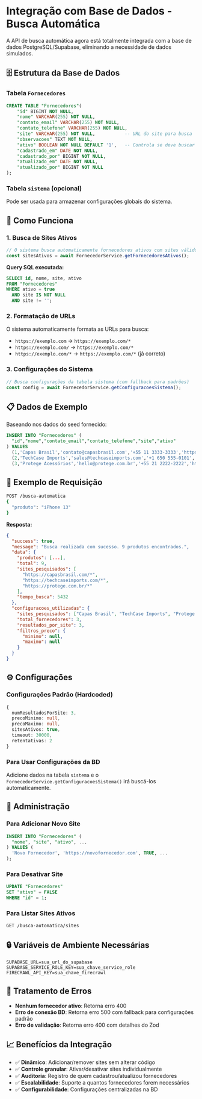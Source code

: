 # Integração com Base de Dados - Busca Automática

A API de busca automática agora está totalmente integrada com a base de dados PostgreSQL/Supabase, eliminando a necessidade de dados simulados.

## 🗄️ **Estrutura da Base de Dados**

### Tabela `Fornecedores`
```sql
CREATE TABLE "Fornecedores"(
    "id" BIGINT NOT NULL,
    "nome" VARCHAR(255) NOT NULL,
    "contato_email" VARCHAR(255) NOT NULL,
    "contato_telefone" VARCHAR(255) NOT NULL,
    "site" VARCHAR(255) NOT NULL,           -- URL do site para busca
    "observacoes" TEXT NOT NULL,
    "ativo" BOOLEAN NOT NULL DEFAULT '1',   -- Controla se deve buscar neste site
    "cadastrado_em" DATE NOT NULL,
    "cadastrado_por" BIGINT NOT NULL,
    "atualizado_em" DATE NOT NULL,
    "atualizado_por" BIGINT NOT NULL
);
```

### Tabela `sistema` (opcional)
Pode ser usada para armazenar configurações globais do sistema.

## 🔄 **Como Funciona**

### 1. **Busca de Sites Ativos**
```typescript
// O sistema busca automaticamente fornecedores ativos com sites válidos
const sitesAtivos = await FornecedorService.getFornecedoresAtivos();
```

**Query SQL executada:**
```sql
SELECT id, nome, site, ativo 
FROM "Fornecedores" 
WHERE ativo = true 
  AND site IS NOT NULL 
  AND site != '';
```

### 2. **Formatação de URLs**
O sistema automaticamente formata as URLs para busca:
- `https://exemplo.com` → `https://exemplo.com/*`
- `https://exemplo.com/` → `https://exemplo.com/*`
- `https://exemplo.com/*` → `https://exemplo.com/*` (já correto)

### 3. **Configurações do Sistema**
```typescript
// Busca configurações da tabela sistema (com fallback para padrões)
const config = await FornecedorService.getConfiguracoesSistema();
```

## 📋 **Dados de Exemplo**

Baseando nos dados do seed fornecido:

```sql
INSERT INTO "Fornecedores" (
  "id","nome","contato_email","contato_telefone","site","ativo"
) VALUES
  (1,'Capas Brasil','contato@capasbrasil.com','+55 11 3333-3333','https://capasbrasil.com',TRUE),
  (2,'TechCase Imports','sales@techcaseimports.com','+1 650 555-0101','https://techcaseimports.com',TRUE),
  (3,'Protege Acessórios','hello@protege.com.br','+55 21 2222-2222','https://protege.com.br',TRUE);
```

## 🚀 **Exemplo de Requisição**

```bash
POST /busca-automatica
{
  "produto": "iPhone 13"
}
```

**Resposta:**
```json
{
  "success": true,
  "message": "Busca realizada com sucesso. 9 produtos encontrados.",
  "data": {
    "produtos": [...],
    "total": 9,
    "sites_pesquisados": [
      "https://capasbrasil.com/*",
      "https://techcaseimports.com/*",
      "https://protege.com.br/*"
    ],
    "tempo_busca": 5432
  },
  "configuracoes_utilizadas": {
    "sites_pesquisados": ["Capas Brasil", "TechCase Imports", "Protege Acessórios"],
    "total_fornecedores": 3,
    "resultados_por_site": 3,
    "filtros_preco": {
      "minimo": null,
      "maximo": null
    }
  }
}
```

## ⚙️ **Configurações**

### Configurações Padrão (Hardcoded)
```typescript
{
  numResultadosPorSite: 3,
  precoMinimo: null,
  precoMaximo: null,
  sitesAtivos: true,
  timeout: 30000,
  retentativas: 2
}
```

### Para Usar Configurações da BD
Adicione dados na tabela `sistema` e o `FornecedorService.getConfiguracoesSistema()` irá buscá-los automaticamente.

## 🔧 **Administração**

### Para Adicionar Novo Site
```sql
INSERT INTO "Fornecedores" (
  "nome", "site", "ativo", ...
) VALUES (
  'Novo Fornecedor', 'https://novofornecedor.com', TRUE, ...
);
```

### Para Desativar Site
```sql
UPDATE "Fornecedores" 
SET "ativo" = FALSE 
WHERE "id" = 1;
```

### Para Listar Sites Ativos
```bash
GET /busca-automatica/sites
```

## 🔒 **Variáveis de Ambiente Necessárias**

```env
SUPABASE_URL=sua_url_do_supabase
SUPABASE_SERVICE_ROLE_KEY=sua_chave_service_role
FIRECRAWL_API_KEY=sua_chave_firecrawl
```

## 🚨 **Tratamento de Erros**

- **Nenhum fornecedor ativo**: Retorna erro 400
- **Erro de conexão BD**: Retorna erro 500 com fallback para configurações padrão
- **Erro de validação**: Retorna erro 400 com detalhes do Zod

## 📈 **Benefícios da Integração**

- ✅ **Dinâmico**: Adicionar/remover sites sem alterar código
- ✅ **Controle granular**: Ativar/desativar sites individualmente
- ✅ **Auditoria**: Registro de quem cadastrou/atualizou fornecedores
- ✅ **Escalabilidade**: Suporte a quantos fornecedores forem necessários
- ✅ **Configurabilidade**: Configurações centralizadas na BD
